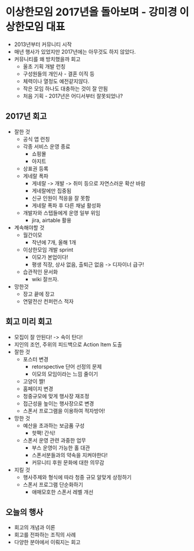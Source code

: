 # 이상한모임 2017년을 돌아보며 - 강미경 이상한모임 대표
* 2013년부터 커뮤니티 시작
* 매년 행사가 있었지만 2017년에는 아무것도 하지 않았다.
* 커뮤니티를 왜 방치했을까 회고
    * 올초 기획 개발 런칭
    * 구성원들의 개인사 - 결혼 이직 등
    * 체력이나 열정도 예전같지않다.
    * 작은 모임 하나도 대충하는 것이 잘 안됨
    * 처음 기획 - 2017년은 어디서부터 잘못되었나?

## 2017년 회고
* 잘한 것
    * 공식 앱 런칭
    * 각종 서비스 운영 종료
        * 쇼핑몰
        * 아지트
    * 상표권 등록
    * 게네랄 폭파
        * 게네랄 -> 개발 -> 취미 등으로 자연스러운 확산 바람
        * 게네랄에만 집중됨
        * 신규 인원이 적응을 잘 못함
        * 게네랄 폭파 후 다른 채널 활성화
    * 개발자와 스텝들에게 운영 일부 위임
        * jira, airtable 활용
* 계속해야할 것
    * 월간이모
        * 작년에 7개, 올해 1개
    * 이상한모임 개발 sprint
        * 이모가 본업이다!
        * 평생 직장, 상사 없음, 출퇴근 없음 -> 디자이너 급구!
    * 습관적인 문서화
        * wiki 잘쓰자.
* 망한것
    * 장고 끝에 장고
    * 연말전산 컨퍼런스 적자

## 회고 미리 회고
* 모집이 잘 안된다! -> 속이 탄다!
* 지인의 조언, 주위의 피드백으로 Action Item 도출
* 잘한 것
    * 포스터 변경
        * retorspective 단어 선정의 문제
        * 이모의 모임이라는 느낌 줄이기
    * 고양이 짤!
    * 홈페이지 변경
    * 청중규모에 맞게 행사장 재조정
    * 접근성을 높이는 행사장으로 변경
    * 스폰서 프로그램을 이용하여 적자방어!
* 망한 것
    * 예산을 초과하는 보금품 구성
        * 핫팩! 간식!
    * 스폰서 운영 관련 과중한 업무
        * 부스 운영이 가능한 홀 대관
        * 스폰서분들과의 약속을 지켜야한다!
        * 커뮤니티 후원 문화에 대한 의무감
* 지킬 것
    * 행사주제와 형식에 따라 청중 규모 알맞게 상정하기
    * 스폰서 프로그램 단순화하기
        * 애매모호한 스폰서 레벨 개선

## 오늘의 행사
* 회고의 개념과 이론
* 회고를 전파하는 조직의 사례
* 다양한 분야에서 이뤄지는 회고
